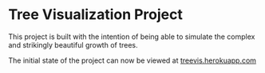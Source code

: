 # Tree Visualization Project

This project is built with the intention of being able to simulate the complex and strikingly beautiful growth of trees.

The initial state of the project can now be viewed at [treevis.herokuapp.com](treevis.herokuapp.com)
